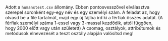 Adott a `humanstest.csv` állomány. Ebben pontosvesszővel elválasztva szerepel soronként egy-egy név és egy 
személyi szám. A feladat az, hogy olvasd be a file tartalmát, majd egy új fájlba írd ki a férfiak összes 
adatát. (A férfiak személyi száma 1-essel vagy 3-massal kezdődik, attól függően, hogy 2000 előtt vagy után 
született) A csomag, osztályok, attribútumok és metódusok elnevezését a teszt osztály alapján valósítsd meg!